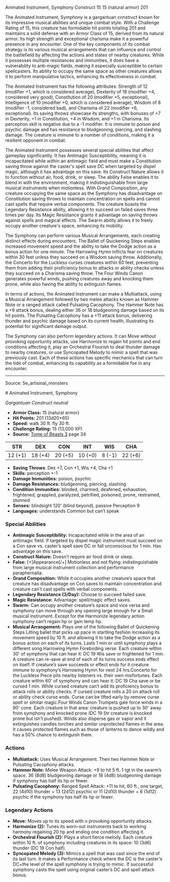 <MonsterName/>Animated Instrument, Symphony</MonsterName>
<CreatureType/>Construct</CreatureType>
<CR/>15</CR>
<AC/>15 (natural armor)</AC>
<HP/>201</HP>
<summary>The Animated Instrument, Symphony is a gargantuan construct known for its impressive musical abilities and unique combat style. With a Challenge Rating of 15, this creature has formidable hit points totaling 201 and maintains a solid defense with an Armor Class of 15, derived from its natural armor. Its high strength and exceptional charisma make it a powerful presence in any encounter. One of the key components of its combat strategy is its various musical arrangements that can influence and control the battlefield by affecting the actions and states of nearby creatures. While it possesses multiple resistances and immunities, it does have a vulnerability to anti-magic fields, making it especially susceptible to certain spellcasters. Its ability to occupy the same space as other creatures allows it to perform manipulative tactics, enhancing its effectiveness in combat.</summary>

<detail>

The Animated Instrument has the following attributes: Strength of 12 (modifier +1, which is considered average), Dexterity of 18 (modifier +4, considered very good), Constitution of 20 (modifier +5, exceptional), Intelligence of 10 (modifier +0, which is considered average), Wisdom of 8 (modifier -1, considered bad), and Charisma of 22 (modifier +6, exceptional). Its saving throws showcase its strengths, with bonuses of +7 in Dexterity, +1 in Constitution, +4 in Wisdom, and +1 in Charisma. Its perception skill is negative due to a -1 modifier. It is immune to poison and psychic damage and has resistance to bludgeoning, piercing, and slashing damage. The creature is immune to a number of conditions, making it a resilient opponent in combat.

The Animated Instrument possesses several special abilities that affect gameplay significantly. It has Antimagic Susceptibility, meaning it is incapacitated while within an antimagic field and must make a Constitution saving throw against the caster's spell save DC when targeted by dispel magic, although it has advantage on this save. Its Construct Nature allows it to function without air, food, drink, or sleep. The ability False enables it to blend in with the environment, making it indistinguishable from large musical instruments when motionless. With Grand Composition, any creature occupying the same space as the Symphony has disadvantage on Constitution saving throws to maintain concentration on spells and cannot cast spells that require verbal components. The creature boasts the Legendary Resistance ability, allowing it to succeed on failed saves three times per day. Its Magic Resistance grants it advantage on saving throws against spells and magical effects. The Swarm ability allows it to freely occupy another creature's space, enhancing its mobility. 

The Symphony can perform various Musical Arrangements, each creating distinct effects during encounters. The Ballet of Quickening Steps enables increased movement speed and the ability to take the Dodge action as a bonus action for one minute. The Harrowing Hymn inflicts fear on creatures within 30 feet unless they succeed on a Wisdom saving throw. Additionally, the Concerto for the Luckless curses creatures within 60 feet, preventing them from adding their proficiency bonus to attacks or ability checks unless they succeed on a Charisma saving throw. The Four Winds Canon generates powerful winds, pushing creatures away and knocking them prone, while also having the ability to extinguish flames.

In terms of actions, the Animated Instrument can make a Multiattack, using a Musical Arrangement followed by two melee attacks known as Hammer Note or a ranged attack called Pulsating Cacophony. The Hammer Note has a +9 attack bonus, dealing either 36 or 18 bludgeoning damage based on its hit points. The Pulsating Cacophony has a +11 attack bonus, delivering thunder and psychic damage based on its current health, illustrating its potential for significant damage output.

The Symphony can also perform legendary actions. It can Move without provoking opportunity attacks, use Harmonize to regain hit points and end conditions affecting it, play an Orchestral Flourish to deal thunder damage to nearby creatures, or use Syncopated Melody to mimic a spell that was previously cast. Each of these actions has specific mechanics that can turn the tide of combat, enhancing its capability as a formidable foe in any encounter.</detail>



---

Source: 5e_artisinal_monsters

<statblock>
# Animated Instrument, Symphony

*Gargantuan* *Construct* *neutral*

- **Armor Class:** 15 (natural armor)
- **Hit Points:** 201 (13d20+65)
- **Speed:** walk 30 ft. fly 30 ft.
- **Challenge Rating:** 15 (13,000 XP)
- **Source:** [Tome of Beasts 3](https://koboldpress.com/kpstore/product/tome-of-beasts-3-for-5th-edition/) page 34

| STR | DEX | CON | INT | WIS | CHA |
| --- | --- | --- | --- | --- | --- |
| 12 (+1) | 18 (+4) | 20 (+5) | 10 (+0) | 8 (-1) | 22 (+6) |

- **Saving Throws**: Dex +7, Con +1, Wis +4, Cha +1
- **Skills:** perception +-1
- **Damage Immunities:** poison, psychic
- **Damage Resistances:** bludgeoning, piercing, slashing
- **Condition Immunities:** blinded, charmed, deafened, exhaustion, frightened, grappled, paralyzed, petrified, poisoned, prone, restrained, stunned
- **Senses:** blindsight 120' (blind beyond), passive Perception 9
- **Languages:** understands Common but can’t speak

### Special Abilities

- **Antimagic Susceptibility:** Incapacitated while in the area of an antimagic field. If targeted by dispel magic instrument must succeed on a Con save vs. caster’s spell save DC or fall unconscious for 1 min. Has advantage on this save.
- **Construct Nature:** Doesn’t require air food drink or sleep.
- **False:** [+]Appearance[/+] Motionless and not flying: indistinguishable from large musical instrument collection and performance paraphernalia.
- **Grand Composition:** While it occupies another creature’s space that creature has disadvantage on Con saves to maintain concentration and creature can’t cast spells with verbal components.
- **Legendary Resistance (3/Day):** Choose to succeed failed save.
- **Magic Resistance:** Advantage: spell/magic effect saves.
- **Swarm:** Can occupy another creature’s space and vice versa and symphony can move through any opening large enough for a Small musical instrument. Except for the Harmonize legendary action symphony can’t regain hp or gain temp hp.
- **Musical Arrangement:** Plays one of the following:Ballet of Quickening Steps Lilting ballet that picks up pace in startling fashion increasing its movement speed by 10 ft. and allowing it to take the Dodge action as a bonus action on each of its turns. Lasts 1 min or until symphony plays a different song.Harrowing Hymn Foreboding verse. Each creature within 30' of symphony that can hear it: DC 19 Wis save or frightened for 1 min. A creature can re-save at end of each of its turns success ends effect on itself. If creature’s save succeeds or effect ends for it creature immune to symphony’s Harrowing Hymn for next 24 hrs.Concerto for the Luckless Piece pits nearby listeners vs. their own misfortunes. Each creature within 60' of symphony and can hear it: DC 19 Cha save or be cursed 1 min. While cursed creature can’t add its proficiency bonus to attack rolls or ability checks. If cursed creature rolls a 20 on attack roll or ability check curse ends. Curse can be lifted early by remove curse spell or similar magic.Four Winds Canon Trumpets gale force winds in a 90' cone. Each creature in that area: creature is pushed up to 30' away from symphony and knocked prone (DC 19 Str creature is knocked prone but isn’t pushed). Winds also disperse gas or vapor and it extinguishes candles torches and similar unprotected flames in the area. It causes protected flames such as those of lanterns to dance wildly and has a 50% chance to extinguish them.

### Actions

- **Multiattack:** Uses Musical Arrangement. Then two Hammer Note or Pulsating Cacophony attacks.
- **Hammer Note:** Melee Weapon Attack: +9 to hit 5 ft. 1 tgt in the swarm’s space. 36 (8d8) bludgeoning damage or 18 (4d8) bludgeoning damage if symphony has half its hp or fewer.
- **Pulsating Cacophony:** Ranged Spell Attack: +11 to hit, 60 ft., one target, 22 (4d10) thunder + 13 (2d12) psychic or 11 (2d10) thunder + 6 (1d12) psychic if the symphony has half its hp or fewer.



### Legendary Actions

- **Move:** Moves up to its speed with o provoking opportunity attacks.
- **Harmonize (2):** Tunes its worn-out instruments back to working harmony regaining 20 hp and ending one condition affecting it.
- **Orchestral Flourish (2):** Plays a short fierce melody. Each creature within 10 ft. of symphony including creatures in its space:  10 (3d6) thunder (DC 19 Con half).
- **Syncopated Melody (3):** Mimics a spell that was cast since the end of its last turn. It makes a Performance check where the DC is the caster's DC+the level of the spell symphony is trying to mimic. If successful symphony casts the spell using original caster’s DC and spell attack bonus.
</statblock>


